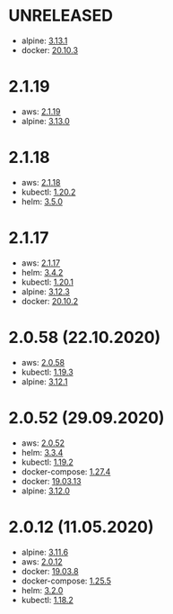# UNRELEASED
- alpine: [3.13.1](https://alpinelinux.org/posts/Alpine-3.13.1-released.html)
- docker: [20.10.3](https://docs.docker.com/engine/release-notes/#20103)

# 2.1.19
- aws: [2.1.19](https://github.com/aws/aws-cli/releases/tag/2.1.19)
- alpine: [3.13.0](https://alpinelinux.org/posts/Alpine-3.13.0-released.html)

# 2.1.18
- aws: [2.1.18](https://github.com/aws/aws-cli/releases/tag/2.1.18)
- kubectl: [1.20.2](https://github.com/kubernetes/kubernetes/blob/master/CHANGELOG/CHANGELOG-1.20.md#v1202)
- helm: [3.5.0](https://github.com/helm/helm/releases/tag/v3.5.0)

# 2.1.17
- aws: [2.1.17](https://github.com/aws/aws-cli/releases/tag/2.1.17)
- helm: [3.4.2](https://github.com/helm/helm/releases/tag/v3.4.2)
- kubectl: [1.20.1](https://github.com/kubernetes/kubernetes/blob/master/CHANGELOG/CHANGELOG-1.20.md#v1201)
- alpine: [3.12.3](https://alpinelinux.org/posts/Alpine-3.12.3-released.html)
- docker: [20.10.2](https://docs.docker.com/engine/release-notes/#20102)

# 2.0.58 (22.10.2020)
- aws: [2.0.58](https://github.com/aws/aws-cli/releases/tag/2.0.58)
- kubectl: [1.19.3](https://github.com/kubernetes/kubernetes/blob/master/CHANGELOG/CHANGELOG-1.19.md#v1193)
- alpine: [3.12.1](https://alpinelinux.org/posts/Alpine-3.12.1-released.html)

# 2.0.52 (29.09.2020)
- aws: [2.0.52](https://github.com/aws/aws-cli/releases/tag/2.0.52)
- helm: [3.3.4](https://github.com/helm/helm/releases/tag/v3.3.4)
- kubectl: [1.19.2](https://github.com/kubernetes/kubernetes/blob/master/CHANGELOG/CHANGELOG-1.19.md#v1192)
- docker-compose: [1.27.4](https://docs.docker.com/compose/release-notes/#1274)
- docker: [19.03.13](https://docs.docker.com/engine/release-notes/#190313)
- alpine: [3.12.0](https://alpinelinux.org/posts/Alpine-3.12.0-released.html)

# 2.0.12 (11.05.2020)
- alpine: [3.11.6](https://alpinelinux.org/posts/Alpine-3.11.6-released.html)
- aws: [2.0.12](https://github.com/aws/aws-cli/releases/tag/2.0.12)
- docker: [19.03.8](https://docs.docker.com/engine/release-notes/#19038)
- docker-compose: [1.25.5](https://docs.docker.com/compose/release-notes/#1255)
- helm: [3.2.0](https://github.com/helm/helm/releases/tag/v3.2.0)
- kubectl: [1.18.2](https://github.com/kubernetes/kubernetes/blob/master/CHANGELOG/CHANGELOG-1.18.md#v1182)
